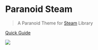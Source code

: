 # Paranoid Steam
> A Paranoid Theme for [Steam](https://store.steampowered.com) Library

[Quick Guide](https://github.com/Jonius7/SteamUI-OldGlory#quick-guide)

![](https://i.imgur.com/6rPk9f4.png)
